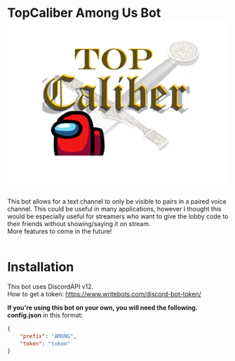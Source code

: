 TopCaliber Among Us Bot
![TC Among Us Logo](https://github.com/BSweet16/Among-Us-Bot/blob/master/assets/AmongUsBot.png)
====================
This bot allows for a text channel to only be visible to pairs in a paired voice channel. This could be useful in many applications, however I thought this would be especially useful for streamers who want to give the lobby code to their friends without showing/saying it on stream.<br/>
More features to come in the future!<br/><br/>


Installation
====================
This bot uses DiscordAPI v12.<br/>
How to get a token: https://www.writebots.com/discord-bot-token/<br/>

__If you're using this bot on your own, you will need the following.__<br/>
__config.json__ in this format:<br/>
```json
{
	"prefix": "AMONG",
	"token": "token"
}
```